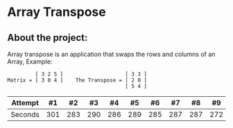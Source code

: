# Array Transpose

## About the project:
  Array transpose is an application that swaps the rows and columns of an Array, Example:

             [ 3 2 5 ]                    [ 3 3 ]           
    Matrix = [ 3 0 4 ]    The Transpose = [ 2 0 ]
                                          [ 5 4 ]    
        

  Attempt | #1 | #2 | #3 | #4 | #5 | #6 | #7 | #8 | #9 | #10 | #11
--- | --- | --- | --- |--- |--- |--- |--- |--- |--- |--- |---
Seconds | 301 | 283 | 290 | 286 | 289 | 285 | 287 | 287 | 272 | 276 | 269
  
